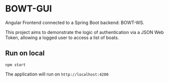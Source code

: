 # BOWT-GUI

Angular Frontend connected to a Spring Boot backend: BOWT-WS.

This project aims to demonstrate the logic of authentication via a JSON Web Token,
allowing a logged user to access a list of boats.


## Run on local

```
npm start
```

The application will run on `http://localhost:4200`
